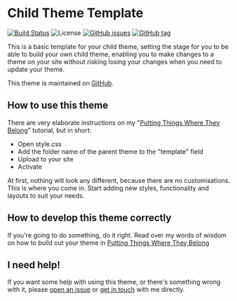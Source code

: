 # Child Theme Template
[![Build Status](https://travis-ci.org/theukedge/child-theme-template.svg?branch=master)](https://travis-ci.org/theukedge/child-theme-template) ![License](https://img.shields.io/badge/license-GPL--2.0%2B-green.svg) [![GitHub issues](http://img.shields.io/github/issues/theukedge/child-theme-template.svg)](https://github.com/theukedge/child-theme-template/issues) [![GitHub tag](http://img.shields.io/github/tag/theukedge/child-theme-template.svg)](https://github.com/theukedge/child-theme-template/tags)

This is a basic template for your child theme, setting the stage for you to be able to build your own child theme, enabling you to make changes to a theme on your site without risking losing your changes when you need to update your theme.

This theme is maintained on [GitHub](https://github.com/theukedge/child-theme-template).

## How to use this theme

There are very elaborate instructions on my "[Putting Things Where They Belong](http://www.doitwithwp.com/putting-things-where-they-belong/?utm_source=github&utm_medium=plugin&utm_campaign=content)" tutorial, but in short:

* Open style.css
* Add the folder name of the parent theme to the "template" field
* Upload to your site
* Activate

At first, nothing will look any different, because there are no customisations. This is where you come in. Start adding new styles, functionality and layouts to suit your needs.

## How to develop this theme correctly

If you're going to do something, do it right. Read over my words of wisdom on how to build out your theme in [Putting Things Where They Belong](http://www.doitwithwp.com/putting-things-where-they-belong/?utm_source=github&utm_medium=plugin&utm_campaign=content)

## I need help!

If you want some help with using this theme, or there's something wrong with it, please [open an issue](https://github.com/theukedge/child-theme-template/issues/new) or [get in touch](https://www.theukedge.com/contact/?utm_source=wordpress.org&utm_medium=plugin&utm_campaign=contact) with me directly.
